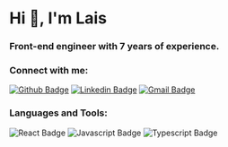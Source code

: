 # Hi 👋, I'm Lais

### Front-end engineer with 7 years of experience.
 
### Connect with me:

[![Github Badge](https://img.shields.io/badge/-Github-000?style=flat-square&logo=Github&logoColor=white&link=https://github.com/laisooliveira)](https://github.com/laisooliveira)
[![Linkedin Badge](https://img.shields.io/badge/-LinkedIn-blue?style=flat-square&logo=Linkedin&logoColor=white&link=https://www.linkedin.com/in/lais-aguiar-oliveira/)](hhttps://www.linkedin.com/in/lais-aguiar-oliveira/)
[![Gmail Badge](https://img.shields.io/badge/-lais.aguiaroli@gmail.com-D93025?style=flat-square&logo=Gmail&logoColor=white&link=mailto:lais.aguiaroli@gmail.com)](mailto:lais.aguiaroli@gmail.com)

### Languages and Tools:

![React Badge](https://img.shields.io/badge/React-20232A?style=for-the-badge&logo=react&logoColor=61DAFB)
![Javascript Badge](https://img.shields.io/badge/JavaScript-F7DF1E?style=for-the-badge&logo=javascript&logoColor=black)
![Typescript Badge](https://img.shields.io/badge/TypeScript-007ACC?style=for-the-badge&logo=typescript&logoColor=white)
